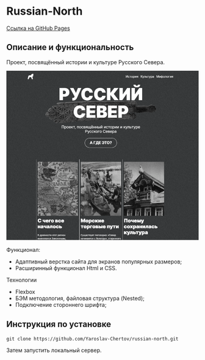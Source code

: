# Russian-North

[Ссылка на GitHub Pages](https://yaroslav-chertov.github.io/russian-north/)

## Описание и функциональность

Проект, посвящённый истории и культуре Русского Севера.

![](./images/Screenshot.png)

Функционал:

* Адаптивный верстка сайта для экранов популярных размеров;
* Расширинный функционал Html и CSS.

Технологии

* Flexbox
* БЭМ методология, файловая структура (Nested);
* Подключение стороннего шрифта;

## Инструкция по установке

```
git clone https://github.com/Yaroslav-Chertov/russian-north.git
```

Затем запустить локальный сервер.
